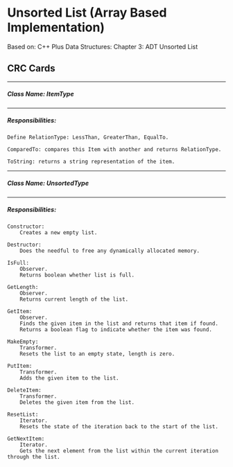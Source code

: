 
# Unsorted List (Array Based Implementation)
Based on: C++ Plus Data Structures: Chapter 3: ADT Unsorted List

## CRC Cards

----
##### Class Name: ItemType
----
##### Responsibilities:
```
Define RelationType: LessThan, GreaterThan, EqualTo.

ComparedTo: compares this Item with another and returns RelationType.

ToString: returns a string representation of the item.
```


----
##### Class Name: UnsortedType
----
##### Responsibilities:
```
Constructor:
    Creates a new empty list.

Destructor:
    Does the needful to free any dynamically allocated memory.

IsFull:
    Observer.
    Returns boolean whether list is full.

GetLength:
    Observer.
    Returns current length of the list.

GetItem:
    Observer.
    Finds the given item in the list and returns that item if found.
    Returns a boolean flag to indicate whether the item was found.

MakeEmpty:
    Transformer.
    Resets the list to an empty state, length is zero.

PutItem:
    Transformer.
    Adds the given item to the list.

DeleteItem:
    Transformer.
    Deletes the given item from the list.

ResetList:
    Iterator.
    Resets the state of the iteration back to the start of the list.

GetNextItem:
    Iterator.
    Gets the next element from the list within the current iteration through the list.
```


